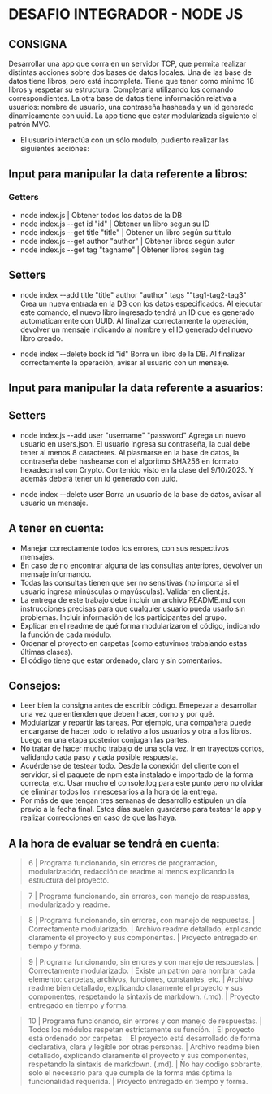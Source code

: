 # DESAFIO INTEGRADOR - NODE JS

## CONSIGNA

Desarrollar una app que corra en un servidor TCP, que permita realizar distintas acciones sobre dos bases de datos locales.
Una de las base de datos tiene libros, pero está incompleta. Tiene que tener como mínimo 18 libros y respetar su estructura. Completarla utilizando los comando correspondientes.
La otra base de datos tiene información relativa a usuarios: nombre de usuario, una contraseña hasheada y un id generado dinamicamente con uuid.
La app tiene que estar modularizada siguiento el patrón MVC.

- El usuario interactúa con un sólo modulo, pudiento realizar las siguientes acciónes:

## Input para manipular la data referente a libros:

### Getters

- node index.js | Obtener todos los datos de la DB
- node index.js --get id "id" | Obtener un libro segun su ID
- node index.js --get title "title" | Obtener un libro según su titulo
- node index.js --get author "author" | Obtener libros según autor
- node index.js --get tag "tagname" | Obtener libros según tag

## Setters

- node index --add title "title" author "author" tags ""tag1-tag2-tag3"
  Crea un nueva entrada en la DB con los datos especificados. Al ejecutar este comando, el nuevo libro ingresado tendrá un ID que es generado automaticamente con UUID. Al finalizar correctamente la operación, devolver un mensaje indicando al nombre y el ID generado del nuevo libro creado.

- node index --delete book id "id"
  Borra un libro de la DB. Al finalizar correctamente la operación, avisar al usuario con un mensaje.

## Input para manipular la data referente a asuarios:

## Setters

- node index.js --add user "username" "password"
  Agrega un nuevo usuario en users.json. El usuario ingresa su contraseña, la cual debe tener al menos 8 caracteres. Al plasmarse en la base de datos, la contraseña debe hashearse con el algoritmo SHA256 en formato hexadecimal con Crypto. Contenido visto en la clase del 9/10/2023. Y además deberá tener un id generado con uuid.

- node index --delete user <password>
  Borra un usuario de la base de datos, avisar al usuario un mensaje.

## A tener en cuenta:

- Manejar correctamente todos los errores, con sus respectivos mensajes.
- En caso de no encontrar alguna de las consultas anteriores, devolver un mensaje informando.
- Todas las consultas tienen que ser no sensitivas (no importa si el usuario ingresa minúsculas o mayúsculas). Validar en client.js.
- La entrega de este trabajo debe incluir un archivo README.md con instrucciones precisas para que cualquier usuario pueda usarlo sin problemas. Incluir información de los participantes del grupo.
- Explicar en el readme de qué forma modularizaron el código, indicando la función de cada módulo.
- Ordenar el proyecto en carpetas (como estuvimos trabajando estas últimas clases).
- El código tiene que estar ordenado, claro y sin comentarios.

## Consejos:

- Leer bien la consigna antes de escribir código. Emepezar a desarrollar una vez que entienden que deben hacer, como y por qué.
- Modularizar y repartir las tareas. Por ejemplo, una compañera puede encargarse de hacer todo lo relativo a los usuarios y otra a los libros. Luego en una etapa posterior conjugan las partes.
- No tratar de hacer mucho trabajo de una sola vez. Ir en trayectos cortos, validando cada paso y cada posible respuesta.
- Acuérdense de testear todo. Desde la conexión del cliente con el servidor, si el paquete de npm esta instalado e importado de la forma correcta, etc. Usar mucho el console.log para este punto pero no olvidar de eliminar todos los innescesarios a la hora de la entrega.
- Por más de que tengan tres semanas de desarrollo estipulen un día previo a la fecha final. Estos días suelen guardarse para testear la app y realizar correcciones en caso de que las haya.

## A la hora de evaluar se tendrá en cuenta:

> 6 | Programa funcionando, sin errores de programación, modularización, redacción de readme al menos explicando la estructura del proyecto.

> 7 | Programa funcionando, sin errores, con manejo de respuestas, modularizado y readme.

> 8 | Programa funcionando, sin errores, con manejo de respuestas.
> | Correctamente modularizado.
> | Archivo readme detallado, explicando claramente el proyecto y sus componentes.
> | Proyecto entregado en tiempo y forma.

> 9 | Programa funcionando, sin errores y con manejo de respuestas.
> | Correctamente modularizado.
> | Existe un patrón para nombrar cada elemento: carpetas, archivos, funciones, constantes, etc.
> | Archivo readme bien detallado, explicando claramente el proyecto y sus componentes, respetando la sintaxis de markdown. (.md).
> | Proyecto entregado en tiempo y forma.

> 10 | Programa funcionando, sin errores y con manejo de respuestas.
> | Todos los módulos respetan estrictamente su función.
> | El proyecto está ordenado por carpetas.
> | El proyecto está desarrollado de forma declarativa, clara y legible por otras personas.
> | Archivo readme bien detallado, explicando claramente el proyecto y sus componentes, respetando la sintaxis de markdown. (.md).
> | No hay codigo sobrante, solo el necesario para que cumpla de la forma más óptima la funcionalidad requerida.
> | Proyecto entregado en tiempo y forma.
